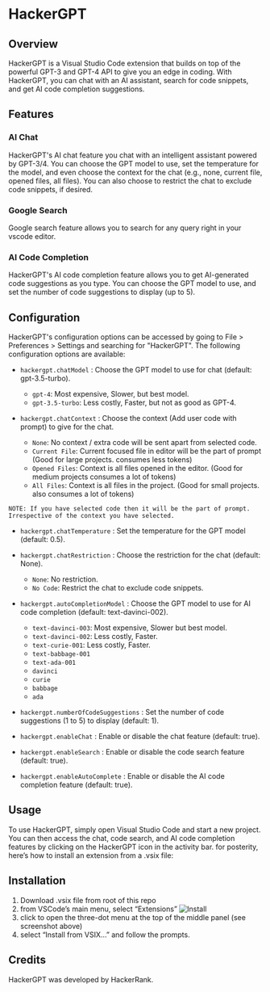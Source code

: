 # HackerGPT

## Overview

HackerGPT is a Visual Studio Code extension that builds on top of the powerful GPT-3 and GPT-4 API to give you an edge in coding. With HackerGPT, you can chat with an AI assistant, search for code snippets, and get AI code completion suggestions.

## Features

### AI Chat

HackerGPT's AI chat feature you chat with an intelligent assistant powered by GPT-3/4. You can choose the GPT model to use, set the temperature for the model, and even choose the context for the chat (e.g., none, current file, opened files, all files). You can also choose to restrict the chat to exclude code snippets, if desired.

### Google Search

Google search feature allows you to search for any query right in your vscode editor.

### AI Code Completion

HackerGPT's AI code completion feature allows you to get AI-generated code suggestions as you type. You can choose the GPT model to use, and set the number of code suggestions to display (up to 5).

## Configuration

HackerGPT's configuration options can be accessed by going to File > Preferences > Settings and searching for "HackerGPT". The following configuration options are available:

- `hackergpt.chatModel` : Choose the GPT model to use for chat (default: gpt-3.5-turbo).
  - `gpt-4`: Most expensive, Slower, but best model.
  - `gpt-3.5-turbo`: Less costly, Faster, but not as good as GPT-4.
- `hackergpt.chatContext` : Choose the context (Add user code with prompt) to give for the chat.

  - `None`: No context / extra code will be sent apart from selected code.
  - `Current File`: Current focused file in editor will be the part of prompt (Good for large projects. consumes less tokens)
  - `Opened Files`: Context is all files opened in the editor. (Good for medium projects consumes a lot of tokens)
  - `All Files`: Context is all files in the project. (Good for small projects. also consumes a lot of tokens)

```
NOTE: If you have selected code then it will be the part of prompt. Irrespective of the context you have selected.
```

- `hackergpt.chatTemperature` : Set the temperature for the GPT model (default: 0.5).
- `hackergpt.chatRestriction` : Choose the restriction for the chat (default: None).
  - `None`: No restriction.
  - `No Code`: Restrict the chat to exclude code snippets.
- `hackergpt.autoCompletionModel` : Choose the GPT model to use for AI code completion (default: text-davinci-002).

  - `text-davinci-003`: Most expensive, Slower but best model.
  - `text-davinci-002`: Less costly, Faster.
  - `text-curie-001`: Less costly, Faster.
  - `text-babbage-001`
  - `text-ada-001`
  - `davinci`
  - `curie`
  - `babbage`
  - `ada`

- `hackergpt.numberOfCodeSuggestions` : Set the number of code suggestions (1 to 5) to display (default: 1).
- `hackergpt.enableChat` : Enable or disable the chat feature (default: true).
- `hackergpt.enableSearch` : Enable or disable the code search feature (default: true).
- `hackergpt.enableAutoComplete` : Enable or disable the AI code completion feature (default: true).

## Usage

To use HackerGPT, simply open Visual Studio Code and start a new project. You can then access the chat, code search, and AI code completion features by clicking on the HackerGPT icon in the activity bar.
for posterity, here’s how to install an extension from a .vsix file:

## Installation

1. Download .vsix file from root of this repo
2. from VSCode’s main menu, select “Extensions”
   ![Install](https://global.discourse-cdn.com/business7/uploads/particle/original/3X/d/b/db4de268a3c2e19e5fd53e82bb12437272da2868.png)
3. click to open the three-dot menu at the top of the middle panel (see screenshot above)
4. select “Install from VSIX…” and follow the prompts.

## Credits

HackerGPT was developed by HackerRank.
